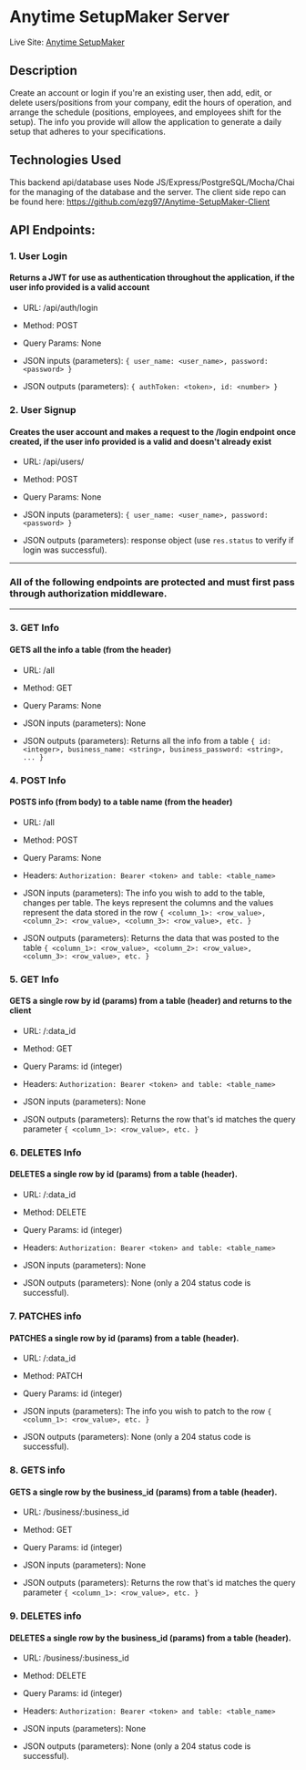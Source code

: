 # Anytime SetupMaker Server

Live Site: [Anytime SetupMaker](https://anytime-setupmaker.now.sh)

## Description
Create an account or login if you're an existing user, then add, edit, or delete users/positions from your company, edit the hours of operation,  and arrange the schedule (positions, employees, and employees shift for the setup). The info you provide will allow the application to generate a daily setup that adheres to your specifications. 


## Technologies Used
This backend api/database uses Node JS/Express/PostgreSQL/Mocha/Chai for the managing of the database and the server.
The client side repo can be found here: https://github.com/ezg97/Anytime-SetupMaker-Client

## API Endpoints:

### 1. **User Login**
#### Returns a JWT for use as authentication throughout the application, **if** the user info provided is a valid account
- URL: /api/auth/login

- Method: POST

- Query Params: None

- JSON inputs (parameters): `{ user_name: <user_name>, password: <password> }`

- JSON outputs (parameters): `{ authToken: <token>, id: <number> }`

### 2. **User Signup**
#### Creates the user account and makes a request to the /login endpoint once created, **if** the user info provided is a valid and doesn't already exist
- URL: /api/users/

- Method: POST

- Query Params: None

- JSON inputs (parameters): `{ user_name: <user_name>, password: <password> }`

- JSON outputs (parameters): response object (use `res.status` to verify if login was successful).

------
### All of the following endpoints are protected and must first pass through authorization middleware.
------

### 3. **GET Info**
#### GETS all the info a table (from the header)
- URL: /all

- Method: GET

- Query Params: None

- JSON inputs (parameters): None

- JSON outputs (parameters): Returns all the info from a table
  `{ id: <integer>, business_name: <string>, business_password: <string>, ... }`

### 4. **POST Info**
#### POSTS info (from body) to a table name (from the header)
- URL: /all

- Method: POST

- Query Params: None

- Headers: `Authorization: Bearer <token> and table: <table_name>`

- JSON inputs (parameters): The info you wish to add to the table, changes per table. The keys represent the columns and the values represent the data stored in the row
  `{ <column_1>: <row_value>, <column_2>: <row_value>, <column_3>: <row_value>, etc. }`

- JSON outputs (parameters): Returns the data that was posted to the table
  `{ <column_1>: <row_value>, <column_2>: <row_value>, <column_3>: <row_value>, etc. }`

### 5. **GET Info**
#### GETS a single row by id (params) from a table (header) and returns to the client
- URL: /:data_id

- Method: GET

- Query Params: id (integer)

- Headers: `Authorization: Bearer <token> and table: <table_name>`

- JSON inputs (parameters): None

- JSON outputs (parameters): Returns the row that's id matches the query parameter
  `{ <column_1>: <row_value>, etc. }`


### 6. **DELETES Info**
#### DELETES a single row by id (params) from a table (header).
- URL: /:data_id

- Method: DELETE

- Query Params: id (integer)

- Headers: `Authorization: Bearer <token> and table: <table_name>`

- JSON inputs (parameters): None

- JSON outputs (parameters): None (only a 204 status code is successful).


### 7. **PATCHES info**
#### PATCHES a single row by id (params) from a table (header).
- URL: /:data_id

- Method: PATCH

- Query Params: id (integer)

- JSON inputs (parameters): The info you wish to patch to the row
  `{ <column_1>: <row_value>, etc. }`

- JSON outputs (parameters): None (only a 204 status code is successful).

### 8. **GETS info**
#### GETS a single row by the business_id (params) from a table (header).
- URL: /business/:business_id

- Method: GET

- Query Params: id (integer)

- JSON inputs (parameters): None

- JSON outputs (parameters): Returns the row that's id matches the query parameter
  `{ <column_1>: <row_value>, etc. }`


### 9. **DELETES info**
#### DELETES a single row by the business_id (params) from a table (header).
- URL: /business/:business_id

- Method: DELETE

- Query Params: id (integer)

- Headers: `Authorization: Bearer <token> and table: <table_name>`

- JSON inputs (parameters): None

- JSON outputs (parameters): None (only a 204 status code is successful).

